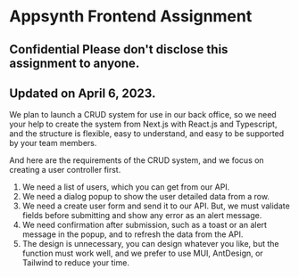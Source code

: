 # Appsynth Frontend Assignment 
## Confidential Please don't disclose this assignment to anyone.
## Updated on April 6, 2023.

We plan to launch a CRUD system for use in our back office, so we need your help to create the system from Next.js with React.js and Typescript, and the structure is flexible, easy to understand, and easy to be supported by your team members.

And here are the requirements of the CRUD system, and we focus on creating a user controller first.
1. We need a list of users, which you can get from our API.
2. We need a dialog popup to show the user detailed data from a row.
3. We need a create user form and send it to our API. But, we must validate fields before submitting and show any error as an alert message.
4. We need confirmation after submission, such as a toast or an alert message in the popup, and to refresh the data from the API.
5. The design is unnecessary, you can design whatever you like, but the function must work well, and we prefer to use MUI, AntDesign, or Tailwind to reduce your time.
